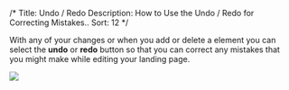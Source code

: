 /* 
Title: Undo / Redo
Description: How to Use the Undo / Redo for Correcting Mistakes..
Sort: 12
*/ 

With any of your changes or when you add or delete a element you can select the **undo** or **redo** button so that you can correct any mistakes that you might make while editing your landing page.

![](http://cl.ly/image/44333F08442f/Screen%20Shot%202014-08-14%20at%208.21.16%20PM.png)